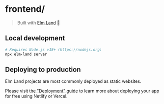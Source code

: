 # frontend/

> Built with [Elm Land](https://elm.land) 🌈

## Local development

```bash
# Requires Node.js v18+ (https://nodejs.org)
npx elm-land server
```

## Deploying to production

Elm Land projects are most commonly deployed as static websites.

Please visit [the "Deployment" guide](https://elm.land/guide/deploying) to learn more
about deploying your app for free using Netlify or Vercel.
